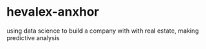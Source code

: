 # hevalex-anxhor
using data science to build a company with with real estate, making predictive analysis
